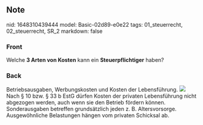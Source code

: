 ## Note
nid: 1648310439444
model: Basic-02d89-e0e22
tags: 01_steuerrecht, 02_steuerrecht, SR_2
markdown: false

### Front
Welche <b>3 Arten von Kosten</b> kann ein <b>Steuerpflichtiger</b>
haben?

### Back
Betriebsausgaben, Werbungskosten und Kosten der Lebensführung.
<img src="43310417.png"> Nach § 10 bzw. § 33 b EstG dürfen Kosten
der privaten Lebensführung nicht abgezogen werden, auch wenn sie
den Betrieb fördern können. Sonderausgaben betreffen grundsätzlich
jeden z. B. Altersvorsorge. Ausgewöhnliche Belastungen hängen vom
privaten Schicksal ab.
